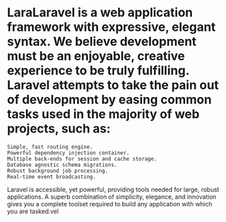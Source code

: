 # LaraLaravel is a web application framework with expressive, elegant syntax. We believe development must be an enjoyable, creative experience to be truly fulfilling. Laravel attempts to take the pain out of development by easing common tasks used in the majority of web projects, such as:

    Simple, fast routing engine.
    Powerful dependency injection container.
    Multiple back-ends for session and cache storage.
    Database agnostic schema migrations.
    Robust background job processing.
    Real-time event broadcasting.

Laravel is accessible, yet powerful, providing tools needed for large, robust applications. A superb combination of simplicity, elegance, and innovation gives you a complete toolset required to build any application with which you are tasked.vel
